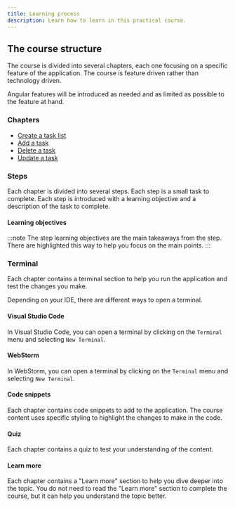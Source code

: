 ```yaml
---
title: Learning process
description: Learn how to learn in this practical course.
---
```


## The course structure

The course is divided into several chapters, each one focusing on a specific feature of the application.
The course is feature driven rather than technology driven.

Angular features will be introduced as needed and as limited as possible to the feature at hand.

### Chapters

- <a href="/docs/practical-course/create-task-list" target="_blank">Create a task list</a>
- <a href="/docs/practical-course/add-task-form" target="_blank">Add a task</a>
- <a href="/docs/practical-course/delete-task" target="_blank">Delete a task</a>
- <a href="/docs/practical-course/update-task-route" target="_blank">Update a task</a>

### Steps

Each chapter is divided into several steps. Each step is a small task to complete.
Each step is introduced with a learning objective and a description of the task to complete.

#### Learning objectives

:::note
The step learning objectives are the main takeaways from the step.
There are highlighted this way to help you focus on the main points.
:::

### Terminal

Each chapter contains a terminal section to help you run the application and test the changes you make.

Depending on your IDE, there are different ways to open a terminal.

#### Visual Studio Code

In Visual Studio Code, you can open a terminal by clicking on the `Terminal` menu and selecting `New Terminal`.

#### WebStorm

In WebStorm, you can open a terminal by clicking on the `Terminal` menu and selecting `New Terminal`.

#### Code snippets

Each chapter contains code snippets to add to the application.
The course content uses specific styling to highlight the changes to make in the code.

#### Quiz

Each chapter contains a quiz to test your understanding of the content.

#### Learn more

Each chapter contains a "Learn more" section to help you dive deeper into the topic.
You do not need to read the "Learn more" section to complete the course, but it can help you understand the topic better.
